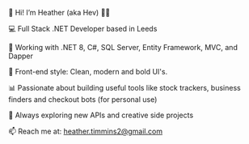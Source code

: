 👋 Hi! I’m Heather (aka Hev) 👩‍💻

💻 Full Stack .NET Developer based in Leeds

🎯 Working with .NET 8, C#, SQL Server, Entity Framework, MVC, and Dapper  

🎨 Front-end style:  Clean, modern and bold UI's.

📊 Passionate about building useful tools like stock trackers, business finders and checkout bots (for personal use)

🔗 Always exploring new APIs and creative side projects  

📫 Reach me at: heather.timmins2@gmail.com
